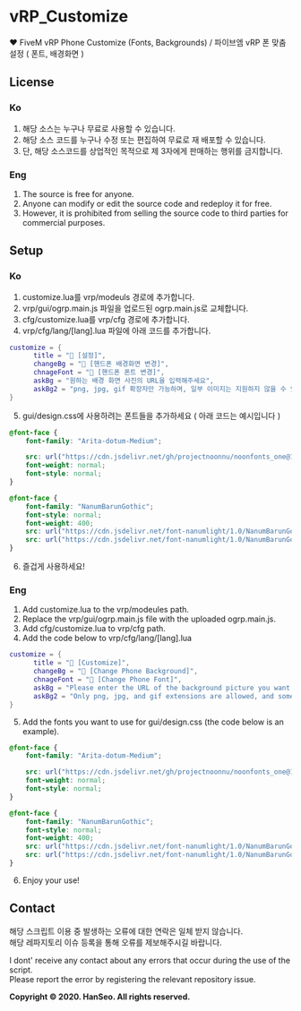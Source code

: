 # vRP_Customize
❤ FiveM vRP Phone Customize (Fonts, Backgrounds) / 파이브엠 vRP 폰 맞춤설정 ( 폰트, 배경화면 )

## License
### Ko
1. 해당 소스는 누구나 무료로 사용할 수 있습니다.
2. 해당 소스 코드를 누구나 수정 또는 편집하여 무료로 재 배포할 수 있습니다.
3. 단, 해당 소스코드를 상업적인 목적으로 제 3자에게 판매하는 행위를 금지합니다.

### Eng
1. The source is free for anyone.
2. Anyone can modify or edit the source code and redeploy it for free.
3. However, it is prohibited from selling the source code to third parties for commercial purposes.

## Setup

### Ko

1. customize.lua를 vrp/modeuls 경로에 추가합니다.
2. vrp/gui/ogrp.main.js 파일을 업로드된 ogrp.main.js로 교체합니다.
3. cfg/customize.lua를 vrp/cfg 경로에 추가합니다.
4. vrp/cfg/lang/[lang].lua 파일에 아래 코드를 추가합니다.
```lua
customize = {
      title = "🔗 [설정]",
      changeBg = "📱 [핸드폰 배경화면 변경]",
      chnageFont = "📱 [핸드폰 폰트 변경]",
      askBg = "원하는 배경 화면 사진의 URL을 입력해주세요",
      askBg2 = "png, jpg, gif 확장자만 가능하며, 일부 이미지는 지원하지 않을 수 있습니다. 배경을 원래대로 돌리고 싶다면 RESET을 입력해주세요"
}
```

5. gui/design.css에 사용하려는 폰트들을 추가하세요 ( 아래 코드는 예시입니다 )
```css
@font-face {
	font-family: "Arita-dotum-Medium";

	src: url("https://cdn.jsdelivr.net/gh/projectnoonnu/noonfonts_one@1.0/Arita-dotum-Medium.woff") format("woff");
	font-weight: normal;
	font-style: normal;
}

@font-face {
	font-family: "NanumBarunGothic";
	font-style: normal;
	font-weight: 400;
	src: url("https://cdn.jsdelivr.net/font-nanumlight/1.0/NanumBarunGothicWeb.eot");
	src: url("https://cdn.jsdelivr.net/font-nanumlight/1.0/NanumBarunGothicWeb.eot?#iefix") format("embedded-opentype"), url("https://cdn.jsdelivr.net/font-nanumlight/1.0/NanumBarunGothicWeb.woff") format("woff"), url("https://cdn.jsdelivr.net/font-nanumlight/1.0/NanumBarunGothicWeb.ttf") format("truetype");
}
```
6. 즐겁게 사용하세요!

### Eng

1. Add customize.lua to the vrp/modeules path.
2. Replace the vrp/gui/ogrp.main.js file with the uploaded ogrp.main.js.
3. Add cfg/customize.lua to vrp/cfg path.
4. Add the code below to vrp/cfg/lang/[lang].lua
```lua
customize = {
      title = "🔗 [Customize]",
      changeBg = "📱 [Change Phone Background]",
      chnageFont = "📱 [Change Phone Font]",
      askBg = "Please enter the URL of the background picture you want.",
      askBg2 = "Only png, jpg, and gif extensions are allowed, and some images may not be supported. Enter RESET if you want to change the background."
}
```

5. Add the fonts you want to use for gui/design.css (the code below is an example).
```css
@font-face {
	font-family: "Arita-dotum-Medium";

	src: url("https://cdn.jsdelivr.net/gh/projectnoonnu/noonfonts_one@1.0/Arita-dotum-Medium.woff") format("woff");
	font-weight: normal;
	font-style: normal;
}

@font-face {
	font-family: "NanumBarunGothic";
	font-style: normal;
	font-weight: 400;
	src: url("https://cdn.jsdelivr.net/font-nanumlight/1.0/NanumBarunGothicWeb.eot");
	src: url("https://cdn.jsdelivr.net/font-nanumlight/1.0/NanumBarunGothicWeb.eot?#iefix") format("embedded-opentype"), url("https://cdn.jsdelivr.net/font-nanumlight/1.0/NanumBarunGothicWeb.woff") format("woff"), url("https://cdn.jsdelivr.net/font-nanumlight/1.0/NanumBarunGothicWeb.ttf") format("truetype");
}
```
6. Enjoy your use!

## Contact

해당 스크립트 이용 중 발생하는 오류에 대한 연락은 일체 받지 않습니다.</br>
해당 레파지토리 이슈 등록을 통해 오류를 제보해주시길 바랍니다.

I dont' receive any contact about any errors that occur during the use of the script.</br>
Please report the error by registering the relevant repository issue.

<strong>Copyright © 2020. HanSeo. All rights reserved.</strong>
